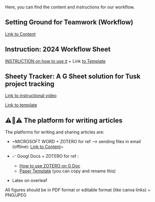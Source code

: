 Here, you can find the content and instructions for our workflow. 

## Setting Ground for Teamwork (Workflow)
  
[Link to Content](https://amirsafavi.com/index.php/setting-ground-for-teamwork/)

## Instruction: 2024 Workflow Sheet

[INSTRUCTION on how to use it](https://youtu.be/BpUohnBkef8) + Link [to Template](https://docs.google.com/spreadsheets/d/1M8X83P9wy4CtMqQnjoKmNLz-UjaZCCkEaZoUSdQRaYE/edit?usp=sharing)

## Sheety Tracker: A G Sheet solution for Tusk project tracking
[Link to instructional video](https://youtu.be/xeVTexVQJUQ)

[Link to template](https://docs.google.com/spreadsheets/d/1GS7O6SNVN0OZst5bv8GcnmHsNT7tcc6wup2RV0b4NtE/edit?usp=sharing)

## ⚠️🔴⚠️ The platform for writing articles 

The platforms for writing and sharing articles are:

- ~MICROSOFT WORD + ZOTERO for ref --> sending files in email (offline): [Link to Content](https://youtu.be/SaybuuZFAQY)~

- ✅ Googl Docs + ZOTERO for ref :
  - [How to use ZOTERO on G Doc](https://youtu.be/Oa7BNdxQ3D0)
  - [Paper Template](https://docs.google.com/document/d/1-354Noq7w6XHkuHWNvT-OBYXZ5XK_1OfnQkxkq5lLpc/edit?usp=sharing) (you can copy and rename this)

- Latex on overleaf

All figures should be in PDF format or editable format (like canva links) + PNG/JPEG

